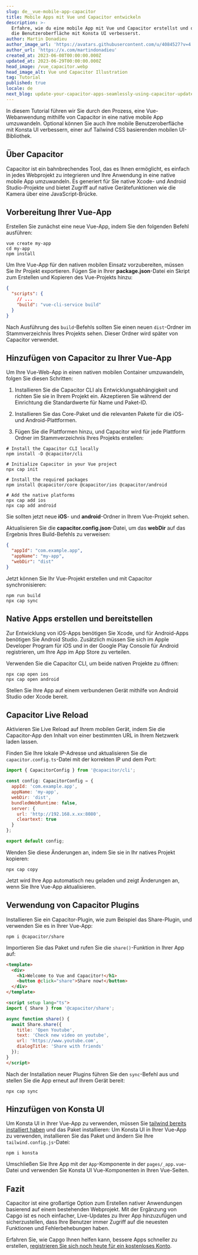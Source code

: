 ```yaml
---
slug: de__vue-mobile-app-capacitor
title: Mobile Apps mit Vue und Capacitor entwickeln
description: >-
  Erfahre, wie du eine mobile App mit Vue und Capacitor erstellst und optional
  die Benutzeroberfläche mit Konsta UI verbesserst.
author: Martin Donadieu
author_image_url: 'https://avatars.githubusercontent.com/u/4084527?v=4'
author_url: 'https://x.com/martindonadieu'
created_at: 2023-06-08T00:00:00.000Z
updated_at: 2023-06-29T00:00:00.000Z
head_image: /vue_capacitor.webp
head_image_alt: Vue und Capacitor Illustration
tag: Tutorial
published: true
locale: de
next_blog: update-your-capacitor-apps-seamlessly-using-capacitor-updater
---
```


In diesem Tutorial führen wir Sie durch den Prozess, eine Vue-Webanwendung mithilfe von Capacitor in eine native mobile App umzuwandeln. Optional können Sie auch Ihre mobile Benutzeroberfläche mit Konsta UI verbessern, einer auf Tailwind CSS basierenden mobilen UI-Bibliothek.

## Über Capacitor

Capacitor ist ein bahnbrechendes Tool, das es Ihnen ermöglicht, es einfach in jedes Webprojekt zu integrieren und Ihre Anwendung in eine native mobile App umzuwandeln. Es generiert für Sie native Xcode- und Android Studio-Projekte und bietet Zugriff auf native Gerätefunktionen wie die Kamera über eine JavaScript-Brücke.

## Vorbereitung Ihrer Vue-App

Erstellen Sie zunächst eine neue Vue-App, indem Sie den folgenden Befehl ausführen:

```shell
vue create my-app
cd my-app
npm install
```

Um Ihre Vue-App für den nativen mobilen Einsatz vorzubereiten, müssen Sie Ihr Projekt exportieren. Fügen Sie in Ihrer **package.json**-Datei ein Skript zum Erstellen und Kopieren des Vue-Projekts hinzu:

```json
{
  "scripts": {
    // ...
    "build": "vue-cli-service build"
  }
}
```

Nach Ausführung des `build`-Befehls sollten Sie einen neuen `dist`-Ordner im Stammverzeichnis Ihres Projekts sehen. Dieser Ordner wird später von Capacitor verwendet.

## Hinzufügen von Capacitor zu Ihrer Vue-App

Um Ihre Vue-Web-App in einen nativen mobilen Container umzuwandeln, folgen Sie diesen Schritten:

1. Installieren Sie die Capacitor CLI als Entwicklungsabhängigkeit und richten Sie sie in Ihrem Projekt ein. Akzeptieren Sie während der Einrichtung die Standardwerte für Name und Paket-ID.

2. Installieren Sie das Core-Paket und die relevanten Pakete für die iOS- und Android-Plattformen.

3. Fügen Sie die Plattformen hinzu, und Capacitor wird für jede Plattform Ordner im Stammverzeichnis Ihres Projekts erstellen:

```shell
# Install the Capacitor CLI locally
npm install -D @capacitor/cli

# Initialize Capacitor in your Vue project
npx cap init

# Install the required packages
npm install @capacitor/core @capacitor/ios @capacitor/android

# Add the native platforms
npx cap add ios
npx cap add android
```

Sie sollten jetzt neue **iOS**- und **android**-Ordner in Ihrem Vue-Projekt sehen.

Aktualisieren Sie die **capacitor.config.json**-Datei, um das **webDir** auf das Ergebnis Ihres Build-Befehls zu verweisen:

```json
{
  "appId": "com.example.app",
  "appName": "my-app",
  "webDir": "dist"
}
```

Jetzt können Sie Ihr Vue-Projekt erstellen und mit Capacitor synchronisieren:

```shell
npm run build
npx cap sync
```

## Native Apps erstellen und bereitstellen

Zur Entwicklung von iOS-Apps benötigen Sie Xcode, und für Android-Apps benötigen Sie Android Studio. Zusätzlich müssen Sie sich im Apple Developer Program für iOS und in der Google Play Console für Android registrieren, um Ihre App im App Store zu verteilen.

Verwenden Sie die Capacitor CLI, um beide nativen Projekte zu öffnen:

```shell
npx cap open ios
npx cap open android
```

Stellen Sie Ihre App auf einem verbundenen Gerät mithilfe von Android Studio oder Xcode bereit.

## Capacitor Live Reload

Aktivieren Sie Live Reload auf Ihrem mobilen Gerät, indem Sie die Capacitor-App den Inhalt von einer bestimmten URL in Ihrem Netzwerk laden lassen.

Finden Sie Ihre lokale IP-Adresse und aktualisieren Sie die `capacitor.config.ts`-Datei mit der korrekten IP und dem Port:

```javascript
import { CapacitorConfig } from '@capacitor/cli';

const config: CapacitorConfig = {
  appId: 'com.example.app',
  appName: 'my-app',
  webDir: 'dist',
  bundledWebRuntime: false,
  server: {
    url: 'http://192.168.x.xx:8080',
    cleartext: true
  }
};

export default config;
```

Wenden Sie diese Änderungen an, indem Sie sie in Ihr natives Projekt kopieren:

```shell
npx cap copy
```

Jetzt wird Ihre App automatisch neu geladen und zeigt Änderungen an, wenn Sie Ihre Vue-App aktualisieren.

## Verwendung von Capacitor Plugins

Installieren Sie ein Capacitor-Plugin, wie zum Beispiel das Share-Plugin, und verwenden Sie es in Ihrer Vue-App:

```shell
npm i @capacitor/share
```

Importieren Sie das Paket und rufen Sie die `share()`-Funktion in Ihrer App auf:

```html
<template>
  <div>
    <h1>Welcome to Vue and Capacitor!</h1>
    <button @click="share">Share now!</button>
  </div>
</template>

<script setup lang="ts">
import { Share } from '@capacitor/share';

async function share() {
  await Share.share({
    title: 'Open Youtube',
    text: 'Check new video on youtube',
    url: 'https://www.youtube.com',
    dialogTitle: 'Share with friends'
  });
}
</script>
```

Nach der Installation neuer Plugins führen Sie den `sync`-Befehl aus und stellen Sie die App erneut auf Ihrem Gerät bereit:

```
npx cap sync
```

## Hinzufügen von Konsta UI

Um Konsta UI in Ihrer Vue-App zu verwenden, müssen Sie [tailwind bereits installiert haben](https://tailwindcss.com/docs/guides/vite/#vue) und das Paket installieren:
Um Konsta UI in Ihrer Vue-App zu verwenden, installieren Sie das Paket und ändern Sie Ihre `tailwind.config.js`-Datei:

```shell
npm i konsta
```

Umschließen Sie Ihre App mit der `App`-Komponente in der `pages/_app.vue`-Datei und verwenden Sie Konsta UI Vue-Komponenten in Ihren Vue-Seiten.

## Fazit

Capacitor ist eine großartige Option zum Erstellen nativer Anwendungen basierend auf einem bestehenden Webprojekt. Mit der Ergänzung von Capgo ist es noch einfacher, Live-Updates zu Ihrer App hinzuzufügen und sicherzustellen, dass Ihre Benutzer immer Zugriff auf die neuesten Funktionen und Fehlerbehebungen haben.

Erfahren Sie, wie Capgo Ihnen helfen kann, bessere Apps schneller zu erstellen, [registrieren Sie sich noch heute für ein kostenloses Konto](/register/).